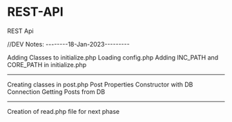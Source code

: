 # REST-API
REST Api

//DEV Notes:
--------18-Jan-2023---------

Adding Classes to initialize.php
Loading config.php
Adding INC_PATH and CORE_PATH in initialize.php

----------------------------------

Creating classes in post.php
Post Properties
Constructor with DB Connection
Getting Posts from DB

------------------------------------

Creation of read.php file for next phase
